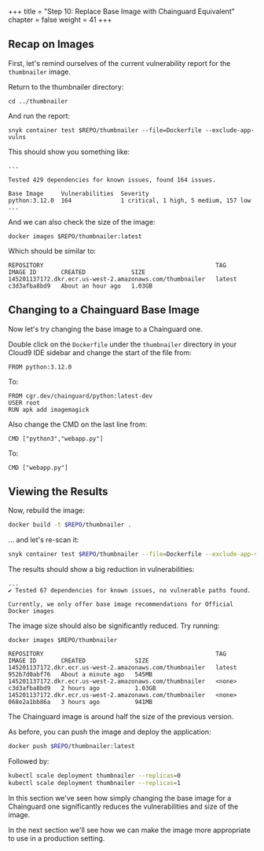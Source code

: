 +++
title = "Step 10: Replace Base Image with Chainguard Equivalent"
chapter = false
weight = 41
+++

## Recap on Images

First, let's remind ourselves of the current vulnerability report for the `thumbnailer` image.

Return to the thumbnailer directory:

```
cd ../thumbnailer
```

And run the report:
```
snyk container test $REPO/thumbnailer --file=Dockerfile --exclude-app-vulns
```

This should show you something like:

```
...

Tested 429 dependencies for known issues, found 164 issues.

Base Image     Vulnerabilities  Severity
python:3.12.0  164              1 critical, 1 high, 5 medium, 157 low
...
```

And we can also check the size of the image:

```
docker images $REPO/thumbnailer:latest
```

Which should be similar to:

```
REPOSITORY                                                 TAG       IMAGE ID       CREATED             SIZE
145201137172.dkr.ecr.us-west-2.amazonaws.com/thumbnailer   latest    c3d3afba8bd9   About an hour ago   1.03GB
```

## Changing to a Chainguard Base Image

Now let's try changing the base image to a Chainguard one.

Double click on the `Dockerfile` under the `thumbnailer` directory in your Cloud9 IDE sidebar and change the start of the file from:
```docker
FROM python:3.12.0
```
To:
```docker
FROM cgr.dev/chainguard/python:latest-dev
USER root
RUN apk add imagemagick
```

Also change the CMD on the last line from:

```docker
CMD ["python3","webapp.py"]
```
To:
```docker
CMD ["webapp.py"]
```

## Viewing the Results

Now, rebuild the image:
```bash
docker build -t $REPO/thumbnailer .
```
 ... and let's re-scan it:
```bash
snyk container test $REPO/thumbnailer --file=Dockerfile --exclude-app-vulns
```

The results should show a big reduction in vulnerabilities:
```text
...
✔ Tested 67 dependencies for known issues, no vulnerable paths found.

Currently, we only offer base image recommendations for Official Docker images
```

The image size should also be significantly reduced. Try running:

```
docker images $REPO/thumbnailer
```


```text
REPOSITORY                                                 TAG       IMAGE ID       CREATED              SIZE
145201137172.dkr.ecr.us-west-2.amazonaws.com/thumbnailer   latest    952b7d0abf76   About a minute ago   545MB
145201137172.dkr.ecr.us-west-2.amazonaws.com/thumbnailer   <none>    c3d3afba8bd9   2 hours ago          1.03GB
145201137172.dkr.ecr.us-west-2.amazonaws.com/thumbnailer   <none>    068e2a1bb86a   3 hours ago          941MB
```

The Chainguard image is around half the size of the previous version.

As before, you can push the image and deploy the application:


```sh
docker push $REPO/thumbnailer:latest
```

Followed by:

```sh
kubectl scale deployment thumbnailer --replicas=0
kubectl scale deployment thumbnailer --replicas=1
```

In this section we've seen how simply changing the base image for a Chainguard one significantly
reduces the vulnerabilities and size of the image.

In the next section we'll see how we can make the image more appropriate to use in a production
setting.

